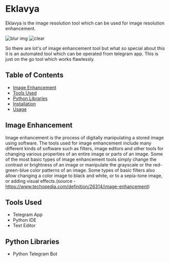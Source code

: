 # Eklavya

Eklavya is the image resolution tool which can be used for image resolution enhancement.

![blur img](blur.png)      ![clear](clear.png)

So there are lot's of image enhancement tool but what so special about this it is an automated tool which can be operated from telegram app. This is just on the go tool which works flawlessly.

## Table of Contents
- [Image Enhancement](#image-enhancement)
- [Tools Used](#tools-used)
- [Python Libraries](#python-libraries)
- [Installation](#installation)
- [Usage](#usage)

## Image Enhancement
Image enhancement is the process of digitally manipulating a stored image using software. The tools used for image enhancement include many different kinds of software such as filters, image editors and other tools for changing various properties of an entire image or parts of an image. Some of the most basic types of image enhancement tools simply change the contrast or brightness of an image or manipulate the grayscale or the red-green-blue color patterns of an image. Some types of basic filters also allow changing a color image to black and white, or to a sepia-tone image, or adding visual effects.(source - https://www.techopedia.com/definition/26314/image-enhancement)

## Tools Used
* Telegram App
* Python IDE
* Text Editor

## Python Libraries
* Python Telegram Bot
